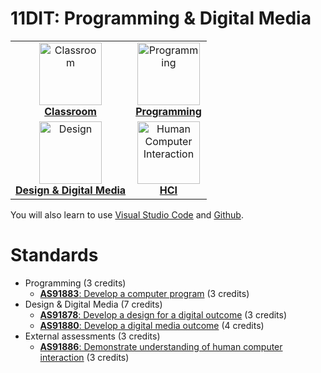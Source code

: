 # 11DIT: Programming & Digital Media

| | |
| :-: | :-: |
| [<image src="../img/classroom.svg" title="Classroom" width=100><br>**Classroom**](../classroom) | [<image src="../img/programming.svg" title="Programming" width=100><br>**Programming**](programming)
| [<image src="../img/design.svg" title="Design" width=100><br>**Design & Digital Media**](design) | [<image src="../img/hci.svg" title="Human Computer Interaction" width=100><br>**HCI**](hci) |

You will also learn to use [Visual Studio Code](https://code.visualstudio.com/) and [Github](https://github.com/).

# Standards

- Programming (3 credits)
    - [**AS91883**: Develop a computer program](https://www.nzqa.govt.nz/nqfdocs/ncea-resource/achievements/2019/as91883.pdf) (3 credits)
- Design & Digital Media (7 credits)
    - [**AS91878**: Develop a design for a digital outcome](https://www.nzqa.govt.nz/nqfdocs/ncea-resource/achievements/2019/as91878.pdf) (3 credits)
    - [**AS91880**: Develop a digital media outcome](https://www.nzqa.govt.nz/nqfdocs/ncea-resource/achievements/2019/as91878.pdf) (4 credits)
- External assessments (3 credits) 
    - [**AS91886**: Demonstrate understanding of human computer interaction](https://www.nzqa.govt.nz/nqfdocs/ncea-resource/achievements/2019/as91886.pdf) (3 credits)
